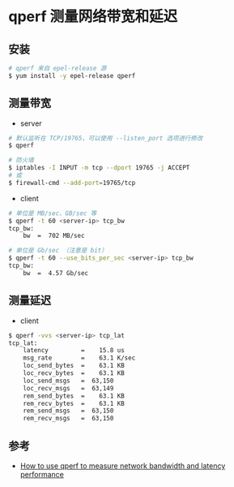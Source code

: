 # qperf 测量网络带宽和延迟

## 安装

```bash
# qperf 来自 epel-release 源
$ yum install -y epel-release qperf
```

## 测量带宽

* server

```bash
# 默认监听在 TCP/19765，可以使用 --listen_port 选项进行修改
$ qperf

# 防火墙
$ iptables -I INPUT -m tcp --dport 19765 -j ACCEPT
# 或
$ firewall-cmd --add-port=19765/tcp
```

* client

```bash
# 单位是 MB/sec、GB/sec 等
$ qperf -t 60 <server-ip> tcp_bw
tcp_bw:
    bw  =  702 MB/sec

# 单位是 Gb/sec （注意是 bit）
$ qperf -t 60 --use_bits_per_sec <server-ip> tcp_bw
tcp_bw:
    bw  =  4.57 Gb/sec
```

## 测量延迟

* client

```bash
$ qperf -vvs <server-ip> tcp_lat
tcp_lat:
    latency         =    15.8 us
    msg_rate        =    63.1 K/sec
    loc_send_bytes  =    63.1 KB
    loc_recv_bytes  =    63.1 KB
    loc_send_msgs   =  63,150
    loc_recv_msgs   =  63,149
    rem_send_bytes  =    63.1 KB
    rem_recv_bytes  =    63.1 KB
    rem_send_msgs   =  63,150
    rem_recv_msgs   =  63,150
```

## 参考

* [How to use qperf to measure network bandwidth and latency performance](https://access.redhat.com/solutions/2122681)